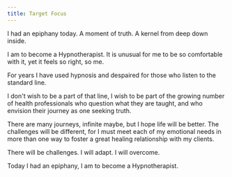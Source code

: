 ```yaml
---
title: Target Focus
---
```


I had an epiphany today. A moment of truth. A kernel from deep down inside.

I am to become a Hypnotherapist. It is unusual for me to be so comfortable with it, yet it feels so right, so me.

For years I have used hypnosis and despaired for those who listen to the standard line.

I don't wish to be a part of that line, I wish to be part of the growing number of health professionals who question what they are taught, and who envision their journey as one seeking truth.

There are many journeys, infinite maybe, but I hope life will be better. The challenges will be different, for I must meet each of my emotional needs in more than one way to foster a great healing relationship with my clients.

There will be challenges. I will adapt. I will overcome.

Today I had an epiphany, I am to become a Hypnotherapist.